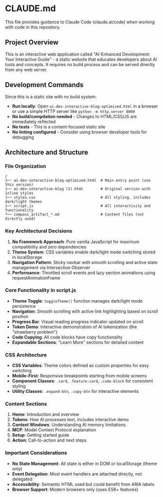 # CLAUDE.md

This file provides guidance to Claude Code (claude.ai/code) when working with code in this repository.

## Project Overview

This is an interactive web application called "AI-Enhanced Development: Your Interactive Guide" - a static website that educates developers about AI tools and concepts. It requires no build process and can be served directly from any web server.

## Development Commands

Since this is a static site with no build system:
- **Run locally**: Open `ai-dev-interactive-blog-optimized.html` in a browser or use a simple HTTP server like `python -m http.server 8000`
- **No build/compilation needed** - Changes to HTML/CSS/JS are immediately reflected
- **No tests** - This is a content-focused static site
- **No linting configured** - Consider using browser developer tools for debugging

## Architecture and Structure

### File Organization
```
/
├── ai-dev-interactive-blog-optimized.html  # Main entry point (use this version)
├── ai-dev-interactive-blog (1).html        # Original version with inline styles
├── styles.css                              # All styling, includes dark/light themes
├── script.js                               # All interactivity and functionality
└── compass_artifact_*.md                   # Content files (not directly used)
```

### Key Architectural Decisions

1. **No Framework Approach**: Pure vanilla JavaScript for maximum compatibility and zero dependencies
2. **Theme System**: CSS variables enable dark/light mode switching stored in localStorage
3. **Navigation Pattern**: Sticky navbar with smooth scrolling and active state management via Intersection Observer
4. **Performance**: Throttled scroll events and lazy section animations using requestAnimationFrame

### Core Functionality in script.js

- **Theme Toggle**: `toggleTheme()` function manages dark/light mode persistence
- **Navigation**: Smooth scrolling with active link highlighting based on scroll position
- **Progress Bar**: Visual reading progress indicator updated on scroll
- **Token Demo**: Interactive demonstration of AI tokenization (the "strawberry problem")
- **Code Copying**: All code blocks have copy functionality
- **Expandable Sections**: "Learn More" sections for detailed content

### CSS Architecture

- **CSS Variables**: Theme colors defined as custom properties for easy switching
- **Mobile-First**: Responsive breakpoints starting from mobile screens
- **Component Classes**: `.card`, `.feature-card`, `.code-block` for consistent styling
- **Utility Classes**: `.expand-btn`, `.copy-btn` for interactive elements

### Content Sections

1. **Home**: Introduction and overview
2. **Tokens**: How AI processes text, includes interactive demo
3. **Context Windows**: Understanding AI memory limitations
4. **MCP**: Model Context Protocol explanation
5. **Setup**: Getting started guide
6. **Action**: Call-to-action and next steps

### Important Considerations

- **No State Management**: All state is either in DOM or localStorage (theme only)
- **Event Delegation**: Most event handlers are attached directly, not delegated
- **Accessibility**: Semantic HTML used but could benefit from ARIA labels
- **Browser Support**: Modern browsers only (uses ES6+ features)